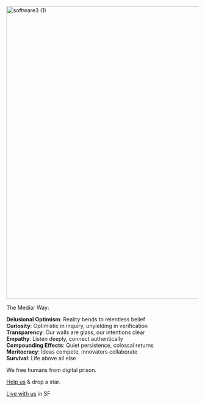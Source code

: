 

<img width="1344" height="768" alt="software3 (1)" src="https://github.com/user-attachments/assets/10c9bb99-933c-4e5d-965b-e13021eb6d5a" />

The Mediar Way:

**Delusional Optimism**: Reality bends to relentless belief  
**Curiosity**: Optimistic in inquiry, unyielding in verification  
**Transparency**: Our walls are glass, our intentions clear  
**Empathy**: Listen deeply, connect authentically  
**Compounding Effects**: Quiet persistence, colossal returns  
**Meritocracy**: Ideas compete, innovators collaborate  
**Survival**: Life above all else  

We free humans from digital prison.

[Help us](https://github.com/mediar-ai/terminator) & drop a star.

[Live with us](https://hyperbolic.garden/) in SF

